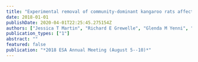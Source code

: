 ```yaml
---
title: "Experimental removal of community-dominant kangaroo rats affects rodent ectoparasites"
date: 2018-01-01
publishDate: 2020-04-01T22:25:45.275154Z
authors: ["Jessica T Martin", "Richard E Grewelle", "Glenda M Yenni", "Erica Christensen", "Ellen K Bledsoe", "SK Morgan Ernest"]
publication_types: ["1"]
abstract: ""
featured: false
publication: "*2018 ESA Annual Meeting (August 5--10)*"
---
```


